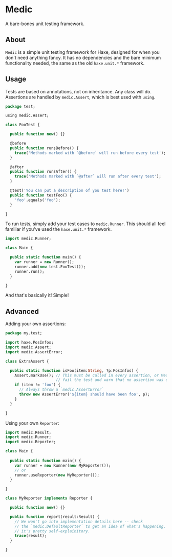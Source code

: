 Medic
=====
A bare-bones unit testing framework.

About
-----

`Medic` is a simple unit testing framework for Haxe, designed for
when you don't need anything fancy. It has no dependencies and the
bare minimum functionality needed, the same as the old `haxe.unit.*`
framework.

Usage
-----

Tests are based on annotations, not on inheritance. Any class will do. Assertions are
handled by `medic.Assert`, which is best used with `using`.

```haxe
package test;

using medic.Assert;

class FooTest {

  public function new() {}

  @before
  public function runsBefore() {
    trace('Methods marked with `@before` will run before every test');
  }

  @after
  public function runsAfter() {
    trace('Methods marked with `@after` will run after every test');
  }

  @test('You can put a description of you test here!')
  public function testFoo() {
    'foo'.equals('foo');
  }

}
```

To run tests, simply add your test cases to `medic.Runner`. This should
all feel familiar if you've used the `haxe.unit.*` framework.

```haxe
import medic.Runner;

class Main {

  public static function main() {
    var runner = new Runner();
    runner.add(new test.FooTest());
    runner.run();
  }

}
```

And that's basically it! Simple!

Advanced
--------

Adding your own assertions:

```haxe
package my.test;

import haxe.PosInfos;
import medic.Assert;
import medic.AssertError;

class ExtraAssert {

  public static function isFoo(item:String, ?p:PosInfos) {
    Assert.markUse(); // This must be called in every assertion, or Medic will
                      // fail the test and warn that no assertion was detected.
    if (item != 'foo') {
      // Always throw a `medic.AssertError`
      throw new AssertError('${item} should have been foo', p);
    }
  }

}
```

Using your own `Reporter`:

```haxe
import medic.Result;
import medic.Runner;
import medic.Reporter;

class Main {
 
  public static function main() {
    var runner = new Runner(new MyReporter());
    // or
    runner.useReporter(new MyReporter());
  }

}

class MyReporter implements Reporter {

  public function new() {}

  public function report(result:Result) {
    // We won't go into implementation details here -- check
    // the `medic.DefaultReporter` to get an idea of what's happening,
    // it's pretty self-explainitory.
    trace(result);
  }

}
```
